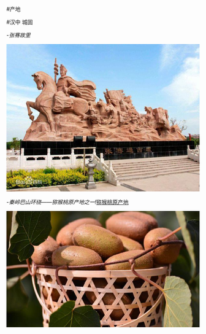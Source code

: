 #产地


#汉中 城固

-*张骞故里*

![张骞的故乡](zhangqian.jpg)

-*秦岭巴山环绕——猕猴桃原产地之一!*[猕猴桃原产地]()

![产地](kiwifuit.jpeg)
